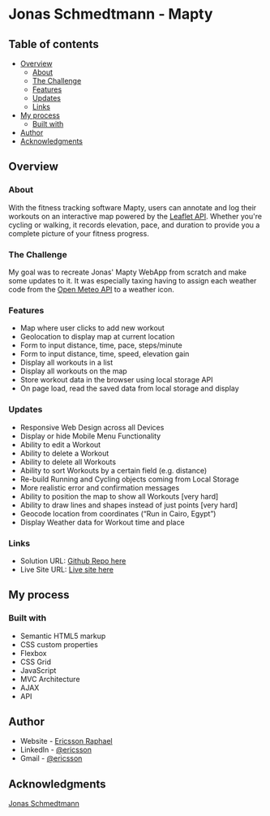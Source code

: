 # Jonas Schmedtmann - Mapty

## Table of contents

- [Overview](#overview)
  - [About](#about)
  - [The Challenge](#the-challenge)
  - [Features](#features)
  - [Updates](#updates)
  - [Links](#links)
- [My process](#my-process)
  - [Built with](#built-with)
- [Author](#author)
- [Acknowledgments](#acknowledgments)

## Overview

### About

With the fitness tracking software Mapty, users can annotate and log their workouts on an interactive map powered by the [Leaflet API](https://leafletjs.com/index.html). Whether you're cycling or walking, it records elevation, pace, and duration to provide you a complete picture of your fitness progress.

### The Challenge

My goal was to recreate Jonas' Mapty WebApp from scratch and make some updates to it. It was especially taxing having to assign each weather code from the [Open Meteo API](https://open-meteo.com/) to a weather icon.

### Features

- Map where user clicks to add new workout
- Geolocation to display map at current location
- Form to input distance, time, pace, steps/minute
- Form to input distance, time, speed, elevation gain
- Display all workouts in a list
- Display all workouts on the map
- Store workout data in the browser using local storage API
- On page load, read the saved data from local storage and display

### Updates

- Responsive Web Design across all Devices
- Display or hide Mobile Menu Functionality
- Ability to edit a Workout
- Ability to delete a Workout
- Ability to delete all Workouts
- Ability to sort Workouts by a certain field (e.g. distance)
- Re-build Running and Cycling objects coming from Local Storage
- More realistic error and confirmation messages
- Ability to position the map to show all Workouts [very hard]
- Ability to draw lines and shapes instead of just points [very hard]
- Geocode location from coordinates (“Run in Cairo, Egypt”)
- Display Weather data for Workout time and place

### Links

- Solution URL: [Github Repo here](https://github.com/gitEricsson/Mapty)
- Live Site URL: [Live site here](https://ericsson-mapty.netlify.app/)

## My process

### Built with

- Semantic HTML5 markup
- CSS custom properties
- Flexbox
- CSS Grid
- JavaScript
- MVC Architecture
- AJAX
- API

## Author

- Website - [Ericsson Raphael](https://github.com/gitEricsson)
- LinkedIn - [@ericsson](www.linkedin.com/in/ericssonraphael)
- Gmail - [@ericsson](ericssonraphael@gmail.com)

## Acknowledgments

[Jonas Schmedtmann](https://github.com/jonasschmedtmann)
